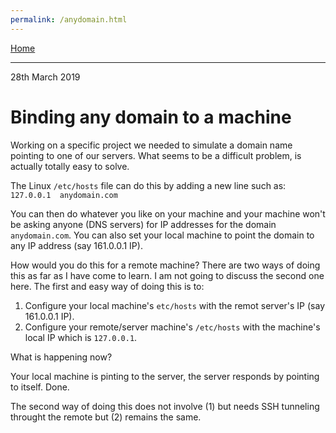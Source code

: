 ```yaml
---
permalink: /anydomain.html
---
```

[Home](https://layik.github.io)
<hr/>

28th March 2019

# Binding any domain to a machine
Working on a specific project we needed to simulate a domain name pointing to one of our servers. What seems to be a difficult problem, is actually totally easy to solve.

The Linux `/etc/hosts` file can do this by adding a new line such as:
`127.0.0.1  anydomain.com`

You can then do whatever you like on your machine and your machine won't be asking anyone (DNS servers) for IP addresses for the domain `anydomain.com`. You can also set your local machine to point the domain to any IP address (say 161.0.0.1 IP).

How would you do this for a remote machine? There are two ways of doing this as far as I have come to learn. I am not going to discuss the second one here. The first and easy way of doing this is to:

1. Configure your local machine's `etc/hosts` with the remot server's IP (say 161.0.0.1 IP).
2. Configure your remote/server machine's `/etc/hosts` with the machine's local IP which is `127.0.0.1`.

What is happening now?

Your local machine is pinting to the server, the server responds by pointing to itself. Done.

The second way of doing this does not involve (1) but needs SSH tunneling throught the remote but (2) remains the same.